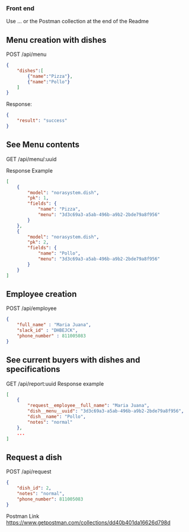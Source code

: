 ### Front end
Use ...
or the Postman collection at the end of the Readme

## Menu creation with dishes

POST /api/menu

```json
{
    "dishes":[
        {"name":"Pizza"},
        {"name":"Pollo"}
    ]
}
```

Response:
```json
{
    "result": "success"
}
```
## See Menu contents

GET /api/menu/:uuid

Response Example

```json
[
    {
        "model": "norasystem.dish",
        "pk": 1,
        "fields": {
            "name": "Pizza",
            "menu": "3d3c69a3-a5ab-496b-a9b2-2bde79a8f956"
        }
    },
    {
        "model": "norasystem.dish",
        "pk": 2,
        "fields": {
            "name": "Pollo",
            "menu": "3d3c69a3-a5ab-496b-a9b2-2bde79a8f956"
        }
    }
]
```
## Employee creation

POST /api/employee

```json
{
    "full_name" : "Maria Juana",
    "slack_id" : "DHBEJCK",
    "phone_number" : 811005083
}
```
## See current buyers with dishes and specifications

GET /api/report:uuid Response example

```json
[
    {
        "request__employee__full_name": "Maria Juana",
        "dish__menu__uuid": "3d3c69a3-a5ab-496b-a9b2-2bde79a8f956",
        "dish__name": "Pollo",
        "notes": "normal"
    },
    ...
]
```
## Request a dish

POST /api/request
```json
{
    "dish_id": 2,
    "notes": "normal",
    "phone_number": 811005083
}
```

Postman Link https://www.getpostman.com/collections/dd40b401da16626d798d
